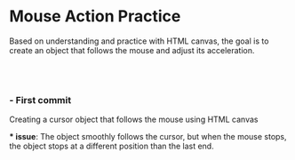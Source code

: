 <h1>Mouse Action Practice</h1>
<p>Based on understanding and practice with HTML canvas, the goal is to create an object that follows the mouse and adjust its acceleration.</p>
<br><br>
<h3>- First commit</h3>
<p>Creating a cursor object that follows the mouse using HTML canvas</p>
<p><b>* issue</b>: The object smoothly follows the cursor, but when the mouse stops, the object stops at a different position than the last end.</p>
